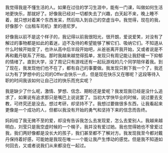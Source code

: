 我觉得我是不懂生活的人。如果在过往的学习生涯中，能有一门课，叫做如何生活地更快乐，那就好了。好像我已经对一切都失去了兴趣，白天起不来，晚上睡不着，就只想对着某个东西发呆，然后陷入到自己的空虚当中。我觉得，现在的我，好像那个《出租车司机》里的德尼罗。

好像我以前不是这个样子的，我记得以前我很阳光，很开朗，爱说爱笑，对没有了解过的事物都是如此的着迷，迫不及待的希望能够了解它们、吸纳它们。不知道从什么时候开始变了，也许从高中后半段开始吧，从爸爸离开我开始，又或者说是不再和戴丹联系了开始。那时我越来越觉得孤单，发现只有周记能让我舒缓一下抑郁的情绪了。直到大学，没了周记只有游戏还有一起玩游戏的几个同学陪伴着我。到了现在，我发现他们也不在了，都有自己的事要做。我发现只剩下我一个了，我还以为有了梦想中的公司的Offer会快乐一点，但是现在快乐又在哪呢？这段等待入职的时间我该如何让自己过的快乐而充实呢？

我是缺少了什么呢，激情、梦想、信念、期盼还是爱呢？我发现我已经是没什么追求了，如果说有追求那只是嘴巴上说说罢了。当初大学快毕业的时候，说过要去支教，可终究还是没去。想过考研，却坚持不了。我想过要做很多东西，让我看起来更像是一个成功的人，但都以我没有开始的勇气和坚持下来的信念而告终。

妈妈给了我无微不至的爱，却没有告诉我怎么去发现爱，怎么去爱别人。我越来越明白，刘莹只是我空虚时候的一个幌子，我并没有爱过她。我也觉得她也不曾爱过我，我们两好像都是没长大的孩子，我们甚至都不了解对方。我发现我至今都对戴丹保持着好感，可能她是我现在唯一一个能让我产生悸动的感觉。但是我不知道如何回去，又或者说我们从来都没在一起过。